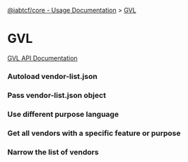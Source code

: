 [@iabtcf/core - Usage Documentation](README.md) > [GVL](gvl.md)

# GVL

[GVL API Documentation]('../api/classes/gvl.md')

### Autoload vendor-list.json

### Pass vendor-list.json object

### Use different purpose language

### Get all vendors with a specific feature or purpose

### Narrow the list of vendors
